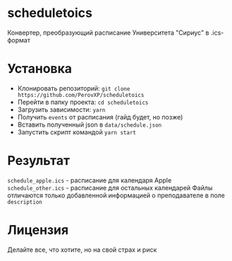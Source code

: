 # scheduletoics
Конвертер, преобразующий расписание Университета "Сириус" в .ics-формат

# Установка
* Клонировать репозиторий: `git clone https://github.com/PerovXP/scheduletoics`
* Перейти в папку проекта: `cd scheduletoics`
* Загрузить зависимости: `yarn`
* Получить `events` от расписания (гайд будет, но позже)
* Вставить полученный json в `data/schedule.json`
* Запустить скрипт командой `yarn start`

# Результат
`schedule_apple.ics` - расписание для календаря Apple
`schedule_other.ics` - расписание для остальных календарей
Файлы отличаются только добавленной информацией о преподавателе в поле `description`

# Лицензия
Делайте все, что хотите, но на свой страх и риск